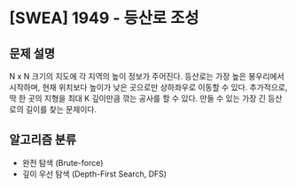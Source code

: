 # [SWEA] 1949 - 등산로 조성

## 문제 설명

N x N 크기의 지도에 각 지역의 높이 정보가 주어진다. 등산로는 가장 높은 봉우리에서 시작하며, 현재 위치보다 높이가 낮은 곳으로만 상하좌우로 이동할 수 있다.
추가적으로, 딱 한 곳의 지형을 최대 K 깊이만큼 깎는 공사를 할 수 있다.
만들 수 있는 가장 긴 등산로의 길이를 찾는 문제이다.

## 알고리즘 분류

- 완전 탐색 (Brute-force)
- 깊이 우선 탐색 (Depth-First Search, DFS)
